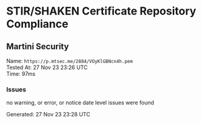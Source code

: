 # STIR/SHAKEN Certificate Repository Compliance

## Martini Security

Name: `https://p.mtsec.me/2884/VOyKlGBNcn4h.pem`\
Tested At: 27 Nov 23 23:26 UTC\
Time: 97ms

### Issues

no warning, or error, or notice date level issues were found

Generated: 27 Nov 23 23:28 UTC
